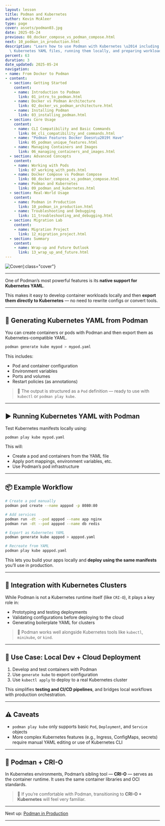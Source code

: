 ```yaml
---
layout: lesson
title: Podman and Kubernetes
author: Kevin McAleer
type: page
cover: assets/podman03.jpg
date: 2025-05-24
previous: 08_docker_compose_vs_podman_compose.html
next: 10_podman_in_production.html
description: "Learn how to use Podman with Kubernetes \u2014 including generating\
  \ Kubernetes YAML files, running them locally, and preparing workloads for production."
percent: 63
duration: 3
date_updated: 2025-05-24
navigation:
- name: From Docker to Podman
- content:
  - section: Getting Started
    content:
    - name: Introduction to Podman
      link: 01_intro_to_podman.html
    - name: Docker vs Podman Architecture
      link: 02_docker_vs_podman_architecture.html
    - name: Installing Podman
      link: 03_installing_podman.html
  - section: Core Usage
    content:
    - name: CLI Compatibility and Basic Commands
      link: 04_cli_compatibility_and_commands.html
    - name: "Podman Features Docker Doesn\u2019t Have"
      link: 05_podman_unique_features.html
    - name: Managing Containers and Images
      link: 06_managing_containers_and_images.html
  - section: Advanced Concepts
    content:
    - name: Working with Pods
      link: 07_working_with_pods.html
    - name: Docker Compose vs Podman Compose
      link: 08_docker_compose_vs_podman_compose.html
    - name: Podman and Kubernetes
      link: 09_podman_and_kubernetes.html
  - section: Real-World Usage
    content:
    - name: Podman in Production
      link: 10_podman_in_production.html
    - name: Troubleshooting and Debugging
      link: 11_troubleshooting_and_debugging.html
  - section: Migration Lab
    content:
    - name: Migration Project
      link: 12_migration_project.html
  - section: Summary
    content:
    - name: Wrap-up and Future Outlook
      link: 13_wrap_up_and_future.html
---
```



![Cover]({{page.cover}}){:class="cover"}

---

One of Podman’s most powerful features is its **native support for Kubernetes YAML**.

This makes it easy to develop container workloads locally and then **export them directly to Kubernetes** — no need to rewrite configs or convert tools.

---

## 📄 Generating Kubernetes YAML from Podman

You can create containers or pods with Podman and then export them as Kubernetes-compatible YAML.

```bash
podman generate kube mypod > mypod.yaml
````

This includes:

* Pod and container configuration
* Environment variables
* Ports and volumes
* Restart policies (as annotations)

> 🧠 The output is structured as a `Pod` definition — ready to use with `kubectl` or `podman play kube`.

---

## ▶️ Running Kubernetes YAML with Podman

Test Kubernetes manifests locally using:

```bash
podman play kube mypod.yaml
```

This will:

* Create a pod and containers from the YAML file
* Apply port mappings, environment variables, etc.
* Use Podman’s pod infrastructure

---

## 📦 Example Workflow

```bash
# Create a pod manually
podman pod create --name apppod -p 8080:80

# Add services
podman run -dt --pod apppod --name app nginx
podman run -dt --pod apppod --name db redis

# Export as Kubernetes YAML
podman generate kube apppod > apppod.yaml

# Recreate from YAML
podman play kube apppod.yaml
```

This lets you build your apps locally and **deploy using the same manifests** you’ll use in production.

---

## 🔄 Integration with Kubernetes Clusters

While Podman is not a Kubernetes runtime itself (like `CRI-O`), it plays a key role in:

* Prototyping and testing deployments
* Validating configurations before deploying to the cloud
* Generating boilerplate YAML for clusters

> 🧰 Podman works well alongside Kubernetes tools like `kubectl`, `minikube`, or `kind`.

---

## 🧪 Use Case: Local Dev + Cloud Deployment

1. Develop and test containers with Podman
2. Use `generate kube` to export configuration
3. Use `kubectl apply` to deploy to a real Kubernetes cluster

This simplifies **testing and CI/CD pipelines**, and bridges local workflows with production orchestration.

---

## ⚠️ Caveats

* `podman play kube` only supports basic `Pod`, `Deployment`, and `Service` objects
* More complex Kubernetes features (e.g., Ingress, ConfigMaps, secrets) require manual YAML editing or use of Kubernetes CLI

---

## 🧩 Podman + CRI-O

In Kubernetes environments, Podman’s sibling tool — **CRI-O** — serves as the container runtime. It uses the same container libraries and OCI standards.

> 🔗 If you’re comfortable with Podman, transitioning to **CRI-O + Kubernetes** will feel very familiar.

---

Next up: [Podman in Production](10_podman_in_production)

---

